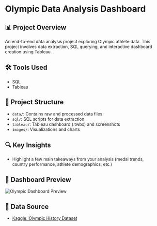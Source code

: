 # Olympic Data Analysis Dashboard

## 📊 Project Overview
An end-to-end data analysis project exploring Olympic athlete data. This project involves data extraction, SQL querying, and interactive dashboard creation using Tableau.

## 🛠️ Tools Used
- SQL
- Tableau

## 📂 Project Structure
- `data/`: Contains raw and processed data files
- `sql/`: SQL scripts for data extraction
- `tableau/`: Tableau dashboard (.twbx) and screenshots
- `images/`: Visualizations and charts

## 🔍 Key Insights
- Highlight a few main takeaways from your analysis (medal trends, country performance, athlete demographics, etc.)

## 📌 Dashboard Preview
![Olympic Dashboard Preview](https://github.com/Blake-Allan-Smith/Olympics-Data/releases/download/screenshot/Olympics.Data.Dashboard.png)

## 📁 Data Source
- [Kaggle: Olympic History Dataset](https://www.kaggle.com/datasets/heesoo37/120-years-of-olympic-history-athletes-and-results)
